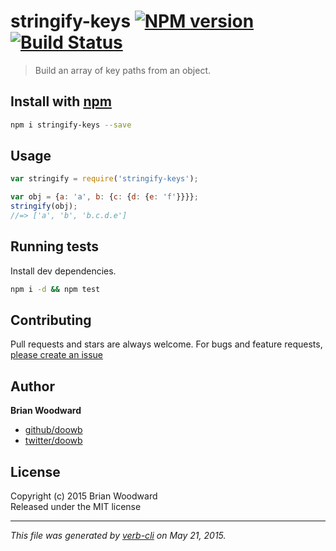 # stringify-keys [![NPM version](https://badge.fury.io/js/stringify-keys.svg)](http://badge.fury.io/js/stringify-keys)  [![Build Status](https://travis-ci.org/doowb/stringify-keys.svg)](https://travis-ci.org/doowb/stringify-keys) 

> Build an array of key paths from an object.

## Install with [npm](npmjs.org)

```bash
npm i stringify-keys --save
```

## Usage

```js
var stringify = require('stringify-keys');

var obj = {a: 'a', b: {c: {d: {e: 'f'}}}};
stringify(obj);
//=> ['a', 'b', 'b.c.d.e']
```

## Running tests
Install dev dependencies.

```bash
npm i -d && npm test
```


## Contributing
Pull requests and stars are always welcome. For bugs and feature requests, [please create an issue](https://github.com/doowb/stringify-keys/issues)


## Author

**Brian Woodward**
 
+ [github/doowb](https://github.com/doowb)
+ [twitter/doowb](http://twitter.com/doowb) 

## License
Copyright (c) 2015 Brian Woodward  
Released under the MIT license

***

_This file was generated by [verb-cli](https://github.com/assemble/verb-cli) on May 21, 2015._
